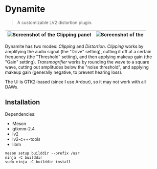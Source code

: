 # Dynamite
> A customizable LV2 distortion plugin.

| ![Screenshot of the Clipping panel](https://user-images.githubusercontent.com/24496030/232308846-63d8c4e6-d3b0-4382-b521-5cac8483c6cf.png) | ![Screenshot of the ](https://user-images.githubusercontent.com/24496030/232308851-35e12391-1e0a-4de1-9d3a-1b2e64d6a1cd.png) |
|-----|------|

Dynamite has two modes: *Clipping* and *Distortion*.
*Clipping* works by amplifying the audio signal (the "Drive" setting), cutting it off at a certain frequency (the "Threshold" setting), and then applying makeup gain (the "Gain" setting).
*Transmogrifier* works by rounding the wave to a square wave, cutting out amplitudes below the "noise threshold", and applying makeup gain (generally negative, to prevent hearing loss).

The UI is GTK2-based (since I use Ardour), so it may not work with all DAWs.

## Installation
Dependencies:
- Meson
- gtkmm-2.4
- lv2
- lv2-c++-tools
- libm

```
meson setup builddir --prefix /usr
ninja -C builddir
sudo ninja -C builddir install
```
